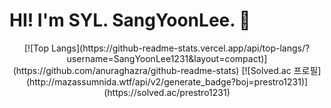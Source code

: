 # HI! I'm SYL. SangYoonLee. 👋

<div align="center">
[![Top Langs](https://github-readme-stats.vercel.app/api/top-langs/?username=SangYoonLee1231&layout=compact)](https://github.com/anuraghazra/github-readme-stats)
[![Solved.ac 프로필](http://mazassumnida.wtf/api/v2/generate_badge?boj=prestro1231)](https://solved.ac/prestro1231)
</div>
